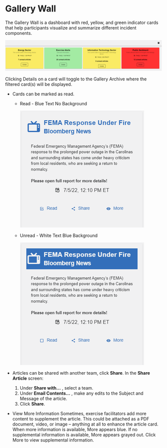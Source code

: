 # Gallery Wall

The Gallery Wall is a dashboard with red, yellow, and green indicator cards that help participants visualize and summarize different incident components. 

![Gallery Wall](../../assets/img/gallery-wall.png)

Clicking Details on a card will toggle to the Gallery Archive where the filtered card(s) will be displayed.  

- Cards can be marked as read.

    - Read - Blue Text No Background

        ![Read Card](../../assets/img/gallery-archive-card-read.png)

    - Unread - White Text Blue Background

        ![Unread Card](../../assets/img/gallery-archive-card-unread.png)

- Articles can be shared with another team, click **Share**. In the **Share Article** screen:
    1. Under **Share with...** , select a team. 
    2. Under **Email Contents...** , make any edits to the Subject and Message of the article.
    3. Click **Share**.

- View More Information
    Sometimes, exercise facilitators add more content to supplement the article. This could be attached as a PDF document, video, or image – anything at all to enhance the article card. When more information is available, More appears blue. If no supplemental information is available, More appears grayed out. Click More to view supplemental information.
